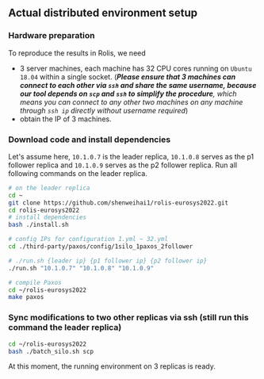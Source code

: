 ## Actual distributed environment setup

### Hardware preparation
To reproduce the results in Rolis, we need
- 3 server machines, each machine has 32 CPU cores running on `Ubuntu 18.04` within a single socket. (***Please ensure that 3 machines can connect to each other via `ssh` and share the same username, because our tool depends on `scp` and `ssh` to simplify the procedure**, which means you can connect to any other two machines on any machine through `ssh ip` directly without username required*)
- obtain the IP of 3 machines.

### Download code and install dependencies
Let's assume here, `10.1.0.7` is the leader replica, `10.1.0.8` serves as the p1 follower replica and `10.1.0.9` serves as the p2 follower replica. Run all following commands on the leader replica.
```bash
# on the leader replica 
cd ~
git clone https://github.com/shenweihai1/rolis-eurosys2022.git
cd rolis-eurosys2022
# install dependencies
bash ./install.sh

# config IPs for configuration 1.yml ~ 32.yml
cd ./third-party/paxos/config/1silo_1paxos_2follower

# ./run.sh {leader ip} {p1 follower ip} {p2 follower ip}
./run.sh "10.1.0.7" "10.1.0.8" "10.1.0.9"

# compile Paxos
cd ~/rolis-eurosys2022
make paxos
```

### Sync modifications to two other replicas via ssh (still run this command the leader replica)
```bash
cd ~/rolis-eurosys2022
bash ./batch_silo.sh scp
```
At this moment, the running environment on 3 replicas is ready. 